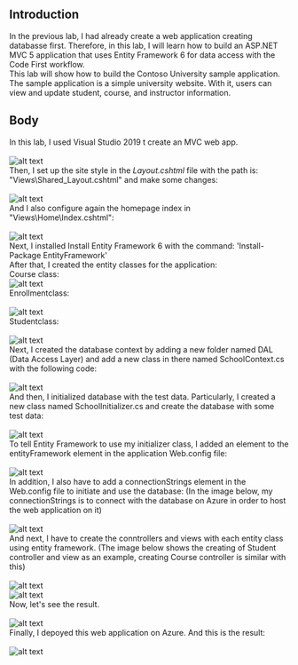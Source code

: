 ## Introduction
In the previous lab, I had already create a web application creating databasse first. Therefore, in this lab, I will learn how to build an ASP.NET MVC 5 application that uses Entity Framework 6 for data access with the Code First workflow. </br>
This lab will show how to build the Contoso University sample application. The sample application is a simple university website. With it, users can view and update student, course, and instructor information.
## Body
In this lab, I used Visual Studio 2019 t create an MVC web app. </br></br>
![alt text](https://github.com/hung1959/Lab4/blob/master/ContosoUniversity/Images/appcreate.PNG) </br>
Then, I set up the site style in the _Layout.cshtml_ file with the path is: "Views\Shared\_Layout.cshtml" and make some changes: </br></br>
![alt text](https://github.com/hung1959/Lab4/blob/master/ContosoUniversity/Images/setupstyle.PNG) </br>
And I also configure again the homepage index in "Views\Home\Index.cshtml": </br></br>
![alt text](https://github.com/hung1959/Lab4/blob/master/ContosoUniversity/Images/setupindex.PNG) </br>
Next, I installed Install Entity Framework 6 with the command: 'Install-Package EntityFramework' </br>
After that, I created the entity classes for the application: </br>
Course class:</br> ![alt text](https://github.com/hung1959/Lab4/blob/master/ContosoUniversity/Images/courseclass.PNG) </br>
Enrollmentclass:</br></br> ![alt text](https://github.com/hung1959/Lab4/blob/master/ContosoUniversity/Images/enrollmentclass.PNG) </br></center>
Studentclass:</br></br> ![alt text](https://github.com/hung1959/Lab4/blob/master/ContosoUniversity/Images/studentclass.PNG) </br>
Next, I created the database context by adding a new folder named DAL (Data Access Layer) and add a new class in there named SchoolContext.cs with the following code: </br></br>
![alt text](https://github.com/hung1959/Lab4/blob/master/ContosoUniversity/Images/schoolcontext.PNG) </br>
And then, I initialized database with the test data. Particularly, I created a new class named SchoolInitializer.cs and create the database with some test data: </br></br>
![alt text](https://github.com/hung1959/Lab4/blob/master/ContosoUniversity/Images/testdata.PNG) </br>
To tell Entity Framework to use my initializer class, I added an element to the entityFramework element in the application Web.config file: </br></br>
![alt text](https://github.com/hung1959/Lab4/blob/master/ContosoUniversity/Images/addcontextelement.PNG) </br>
In addition, I also have to add a connectionStrings element in the Web.config file to initiate and use the database: (In the image below, my connectionStrings is to connect with the database on Azure in order to host the web application on it) </br></br>
![alt text](https://github.com/hung1959/Lab4/blob/master/ContosoUniversity/Images/connectionstrings.PNG) </br>
And next, I have to create the conntrollers and views with each entity class using entity framework. (The image below shows the creating of Student controller and view as an example, creating Course controller is similar with this) </br></br>
![alt text](https://github.com/hung1959/Lab4/blob/master/ContosoUniversity/Images/createcontrollers.PNG) </br>
![alt text](https://github.com/hung1959/Lab4/blob/master/ContosoUniversity/Images/addstudentcontroller.PNG) </br>
Now, let's see the result. </br></br>
![alt text](https://github.com/hung1959/Lab4/blob/master/ContosoUniversity/Images/result.gif) </br>
Finally, I depoyed this web application on Azure. And this is the result: </br></br>
![alt text](https://github.com/hung1959/Lab4/blob/master/ContosoUniversity/Images/resultazure.gif) </br>
